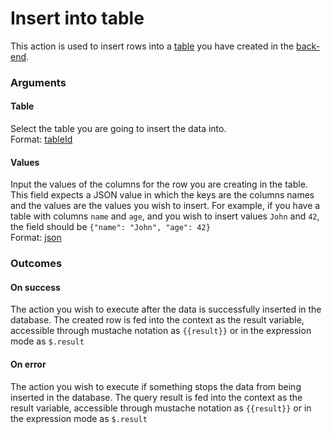 # Insert into table

This action is used to insert rows into a [table](../../back-end/tables.md) you have created in the [back-end](../../back-end/).

### Arguments

#### Table

Select the table you are going to insert the data into.  
Format: [tableId](https://docs.abstra.app/docs/projects/front-end/arguments/argument-types#tableid)

#### Values

Input the values of the columns for the row you are creating in the table. This field expects a JSON value in which the keys are the columns names and the values are the values you wish to insert. For example, if you have a table with columns `name` and `age`, and you wish to insert values `John` and `42`, the field should be `{"name": "John", "age": 42}`   
Format: [json](https://docs.abstra.app/docs/projects/front-end/arguments/argument-types#json)

### Outcomes

#### On success

The action you wish to execute after the data is successfully inserted in the database.  The created row is fed into the context as the result variable, accessible through mustache notation as `{{result}}` or in the expression mode as `$.result`

#### On error

The action you wish to execute if something stops the data from being inserted in the database. The query result is fed into the context as the result variable, accessible through mustache notation as `{{result}}` or in the expression mode as `$.result`

